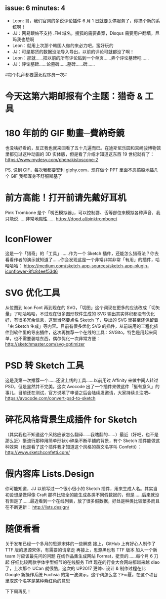 issue: 6
minutes: 4
---

- Leon: 哥，我们官网的多说评论插件 6 月 1 日就要关停服务了，你搞个新的系统啊！
- JJ：网易跟帖不支持 .FM 域名，搜狐的需要备案，Disqus 需要用户翻墙，尼玛我也愁啊
- Leon：就用上次那个韩国人做的来必力吧，蛮好玩的
- JJ：可是那货的数据没法导入导出，以前的评论可就都没了啊！
- Leon：那就……把以前的所有评论贴到一个单页……弄个评论墓碑吧……
- JJ：评论墓碑……论墓碑……墓碑……碑……

#每个礼拜都要逼死程序员一次#


# 今天这第六期邮报有个主题：猎奇 & 工具



# 180 年前的 GIF 動畫─費納奇鏡 
也没啥好看的，反正我也就来回看了五十几遍而已。在迪斯尼乐园和宫崎骏博物馆里都见过这种动画的 3D 实体版，但是看了介绍才知道这东西 19 世纪就有了：
https://www.mydesy.com/phenakistoscope-2

PS. 说到 GIF，每次我都要安利 giphy.com，现在做个 PPT 里面不恶搞般地插几个 GIF 我都浑身不舒服斯基了



# 前方高能！打开前请先戴好耳机
Pink Trombone 是个「嘴巴模拟器」，可以控制唇、舌等部位来模拟各种声音，我只能说……非常地魔性……
https://dood.al/pinktrombone/



# IconFlower
这是一个「猎奇」的「工具」……作为一个 Sketch 插件，还能怎么猎奇法？你去看看作者的演示就知道了……你会发现这是一个非常非常非常「有用」的插件，哈哈哈哈：
https://medium.com/sketch-app-sources/sketch-app-plugin-iconflower-8fc84eef53d6



# SVG 优化工具
从位图到 Icon Font 再到现在的 SVG，「切图」这个词现在更多的应该改成「切矢量」了吧哈哈哈，不过现在很多图形软件生成的 SVG 输出其实体积都没有优化好，有很多冗余信息，这里当然要点名 Sketch 了，导出的 SVG 里甚至还保留着「由 Sketch 生成」等内容。目前有很多优化 SVG 的插件，从前端用的工程化插件到软件里的导出插件，这次再推荐一个在线的工具：SVGito，特色是用起来简单，也不需要装啥东西，偶尔优化一次非常方便：
http://sketchmaster.com/svg-optimizer



# PSD 转 Sketch 工具
这是我第一次推荐一个……还没上线的工具……以前用过 Affinity 来做中间人转过 PSD，但是显然并不完美，这次 Avocode 出了一个插件来做这件「挺有意义」的事儿，目前还在测试，官方说填了申请之后会陆续发邀请，大家持续关注吧~
https://avocode.com/convert-psd-to-sketch



# 碎花风格背景生成插件 for Sketch
（其实我也不知道这个风格应该怎么翻译……我瞎翻的……）最近（好吧，也不是那么近）挺流行那种用简单形状小碎条不断平铺的背景，有个 Sketch 插件能做这种效果（也是看了这个插件我才知道这个风格的英文名字叫 Confetti）：
http://www.sketchconfetti.com/



# 假内容库 Lists.Design
你可能知道，JJ 以前写过一个很小很小的 Sketch 插件，用来生成人名。其实当初设想是做得像 Craft 那样比较全的能生成各类不同假数据的，但是……后来就没有但是了……最近看到一个在线列表，放了很多假数据，好处是种类比较繁多而且在不断更新：
http://lists.design/



# 随便看看
关于发布已经一个多月的思源宋体的一些解惑
接上，GitHub 上有好心人制作了 TTF 版的思源宋体，有需要的请拿走
再接上，思源黑也有 TTF 版本
加入一个新 team 时应该最先问的问题
在线作品集生成网站 Format，挺贵的……每个月 6 刀起
仔细比较两款字体字型细节的在线服务 Tiff
现在的行业大会网站都越来越 diao 了，上次那个 UCan 就很酷，这次的 UP2017 更帅~ 设计 & 制作过程在此
Google 新操作系统 Fuchsia 的第一波演示，这个词怎么念？Fīu夏，在这个项目里取这个名字是某种紫红色的意思

下下周再见！
 